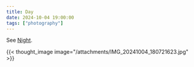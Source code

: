 ```yaml
---
title: Day
date: 2024-10-04 19:00:00
tags: ["photography"]
---
```


See [Night](/tangled_thoughts/night/).

{{< thought_image image="/attachments/IMG_20241004_180721623.jpg" >}}
